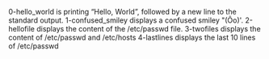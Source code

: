 0-hello_world is printing “Hello, World”, followed by a new line to the standard output. 1-confused_smiley displays  a confused smiley "(Ôo)'. 
2-hellofile displays the content of the /etc/passwd file.
3-twofiles displays the content of /etc/passwd and /etc/hosts
4-lastlines displays the last 10 lines of /etc/passwd